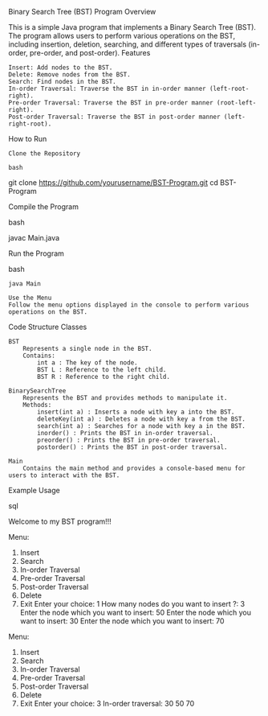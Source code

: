Binary Search Tree (BST) Program
Overview

This is a simple Java program that implements a Binary Search Tree (BST). The program allows users to perform various operations on the BST, including insertion, deletion, searching, and different types of traversals (in-order, pre-order, and post-order).
Features

    Insert: Add nodes to the BST.
    Delete: Remove nodes from the BST.
    Search: Find nodes in the BST.
    In-order Traversal: Traverse the BST in in-order manner (left-root-right).
    Pre-order Traversal: Traverse the BST in pre-order manner (root-left-right).
    Post-order Traversal: Traverse the BST in post-order manner (left-right-root).

How to Run

    Clone the Repository

    bash

git clone https://github.com/yourusername/BST-Program.git
cd BST-Program

Compile the Program

bash

javac Main.java

Run the Program

bash

    java Main

    Use the Menu
    Follow the menu options displayed in the console to perform various operations on the BST.

Code Structure
Classes

    BST
        Represents a single node in the BST.
        Contains:
            int a : The key of the node.
            BST L : Reference to the left child.
            BST R : Reference to the right child.

    BinarySearchTree
        Represents the BST and provides methods to manipulate it.
        Methods:
            insert(int a) : Inserts a node with key a into the BST.
            deleteKey(int a) : Deletes a node with key a from the BST.
            search(int a) : Searches for a node with key a in the BST.
            inorder() : Prints the BST in in-order traversal.
            preorder() : Prints the BST in pre-order traversal.
            postorder() : Prints the BST in post-order traversal.

    Main
        Contains the main method and provides a console-based menu for users to interact with the BST.

Example Usage

sql

Welcome to my BST program!!!

Menu:
1. Insert
2. Search
3. In-order Traversal
4. Pre-order Traversal
5. Post-order Traversal
6. Delete
7. Exit
Enter your choice: 1
How many nodes do you want to insert ?: 3
Enter the node which you want to insert: 50
Enter the node which you want to insert: 30
Enter the node which you want to insert: 70

Menu:
1. Insert
2. Search
3. In-order Traversal
4. Pre-order Traversal
5. Post-order Traversal
6. Delete
7. Exit
Enter your choice: 3
In-order traversal: 30 50 70
